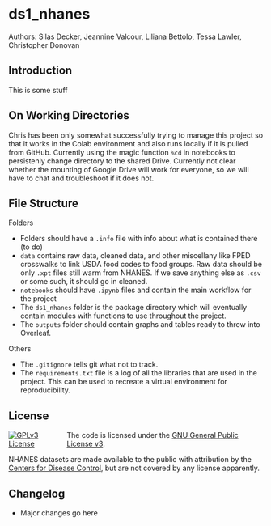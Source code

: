 # ds1_nhanes

Authors: Silas Decker, Jeannine Valcour, Liliana Bettolo, Tessa Lawler, Christopher Donovan

## Introduction

This is some stuff

## On Working Directories

Chris has been only somewhat successfully trying to manage this project so that it works in the Colab environment and also runs locally if it is pulled from GitHub. Currently using the magic function `%cd` in notebooks to persistenly change directory to the shared Drive. Currently not clear whether the mounting of Google Drive will work for everyone, so we will have to chat and troubleshoot if it does not.

## File Structure

Folders

- Folders should have a `.info` file with info about what is contained there (to do)
- `data` contains raw data, cleaned data, and other miscellany like FPED crosswalks to link USDA food codes to food groups. Raw data should be only `.xpt` files still warm from NHANES. If we save anything else as `.csv` or some such, it should go in cleaned.
- `notebooks` should have `.ipynb` files and contain the main workflow for the project
- The `ds1_nhanes` folder is the package directory which will eventually contain modules with functions to use throughout the project.
- The `outputs` folder should contain graphs and tables ready to throw into Overleaf. 

Others

- The `.gitignore` tells git what not to track.
- The `requirements.txt` file is a log of all the libraries that are used in the project. This can be used to recreate a virtual environment for reproducibility.

## License

<div style="display: flex; align-items: center;">
  <a rel="license" href="https://www.gnu.org/licenses/gpl-3.0.en.html#license-text">
    <img alt="GPLv3 License" style="border-width:0; margin-right: 10px;" src="https://www.gnu.org/graphics/gplv3-or-later-sm.png" />
  </a>
  <span>
    The code is licensed under the 
    <a rel="license" href="https://www.gnu.org/licenses/gpl-3.0.en.html#license-text">GNU General Public License v3</a>.
  </span>
</div>

NHANES datasets are made available to the public with attribution by the [Centers for Disease Control](https://wwwn.cdc.gov/nchs/nhanes/Default.aspx), but are not covered by any license apparently.

## Changelog

- Major changes go here